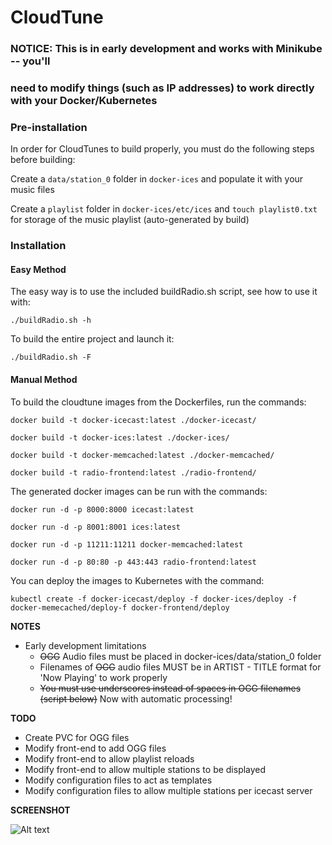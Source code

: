 # CloudTune

### NOTICE: This is in early development and works with Minikube -- you'll
### need to modify things (such as IP addresses) to work directly with your Docker/Kubernetes

### Pre-installation

In order for CloudTunes to build properly, you must do the following steps before building:

Create a ```data/station_0``` folder in ```docker-ices``` and populate it with your music files

Create a ```playlist``` folder in ```docker-ices/etc/ices``` and ```touch playlist0.txt``` for storage of the music playlist (auto-generated by build)

### Installation

#### Easy Method 

The easy way is to use the included buildRadio.sh script, see how to use it with:

```./buildRadio.sh -h```

To build the entire project and launch it:

```./buildRadio.sh -F```

#### Manual Method

To build the cloudtune images from the Dockerfiles, run the commands:

```docker build -t docker-icecast:latest ./docker-icecast/```

```docker build -t docker-ices:latest ./docker-ices/```

```docker build -t docker-memcached:latest ./docker-memcached/```

```docker build -t radio-frontend:latest ./radio-frontend/```

The generated docker images can be run with the commands:

```docker run -d -p 8000:8000 icecast:latest```

```docker run -d -p 8001:8001 ices:latest```

```docker run -d -p 11211:11211 docker-memcached:latest```

```docker run -d -p 80:80 -p 443:443 radio-frontend:latest```

You can deploy the images to Kubernetes with the command:

```kubectl create -f docker-icecast/deploy -f docker-ices/deploy -f docker-memecached/deploy-f docker-frontend/deploy```

**NOTES**

- Early development limitations
  - ~~OGG~~ Audio files must be placed in docker-ices/data/station_0 folder
  - Filenames of ~~OGG~~ audio files MUST be in ARTIST - TITLE format for 'Now Playing' to work properly
  - ~~You must use underscores instead of spaces in OGG filenames (script below)~~ Now with automatic processing!

**TODO**

- Create PVC for OGG files
- Modify front-end to add OGG files
- Modify front-end to allow playlist reloads
- Modify front-end to allow multiple stations to be displayed
- Modify configuration files to act as templates
- Modify configuration files to allow multiple stations per icecast server

**SCREENSHOT**

![Alt text](https://cloudtunes.us/cloudtunes-ss.png)
